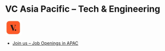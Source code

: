 # VC Asia Pacific – Tech & Engineering

![](./resources/v.jpg)


* [Join us – Job Openings in APAC](./jobs)